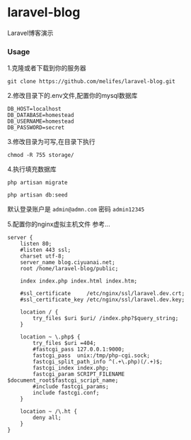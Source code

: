 # laravel-blog
Laravel博客演示
### Usage

1.克隆或者下载到你的服务器
```
git clone https://github.com/melifes/laravel-blog.git
```

2.修改目录下的.env文件,配置你的mysql数据库
```
DB_HOST=localhost
DB_DATABASE=homestead
DB_USERNAME=homestead
DB_PASSWORD=secret
```

3.修改目录为可写,在目录下执行
```
chmod -R 755 storage/
```

4.执行填充数据库
```
php artisan migrate
```

```
php artisan db:seed
```
默认登录账户是 `admin@admn.com` 密码 `admin12345`

5.配置你的nginx虚拟主机文件
参考...
```
server {
    listen 80;
    #listen 443 ssl;
    charset utf-8;
    server_name blog.ciyuanai.net;
    root /home/laravel-blog/public;

    index index.php index.html index.htm;
    
    #ssl_certificate     /etc/nginx/ssl/laravel.dev.crt;
    #ssl_certificate_key /etc/nginx/ssl/laravel.dev.key;

    location / {
        try_files $uri $uri/ /index.php?$query_string;
    }

    location ~ \.php$ {
        try_files $uri =404;
        #fastcgi_pass 127.0.0.1:9000;
        fastcgi_pass  unix:/tmp/php-cgi.sock;
        fastcgi_split_path_info ^(.+\.php)(/.+)$;
        fastcgi_index index.php;
        fastcgi_param SCRIPT_FILENAME $document_root$fastcgi_script_name;
        #include fastcgi_params;
        include fastcgi.conf;
    }

    location ~ /\.ht {
        deny all;
    }
}
```